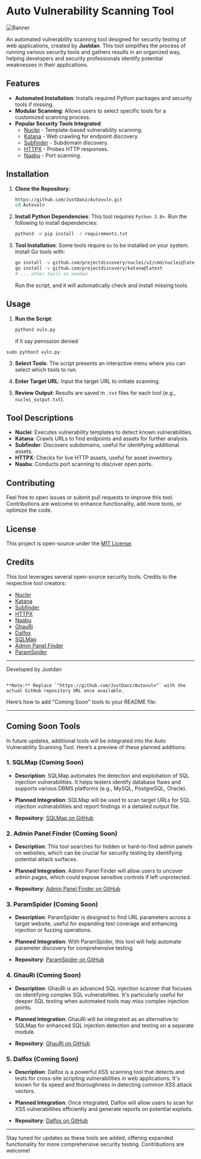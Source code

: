 # Auto Vulnerability Scanning Tool

![Banner](https://img.shields.io/badge/AutoVuln-Scanning%20Tool-blue)

An automated vulnerability scanning tool designed for security testing of web applications, created by **Justdan**. This tool simplifies the process of running various security tools and gathers results in an organized way, helping developers and security professionals identify potential weaknesses in their applications.

## Features

- **Automated Installation**: Installs required Python packages and security tools if missing.
- **Modular Scanning**: Allows users to select specific tools for a customized scanning process.
- **Popular Security Tools Integrated**:
  - [Nuclei](https://github.com/projectdiscovery/nuclei) - Template-based vulnerability scanning.
  - [Katana](https://github.com/projectdiscovery/katana) - Web crawling for endpoint discovery.
  - [Subfinder](https://github.com/projectdiscovery/subfinder) - Subdomain discovery.
  - [HTTPX](https://github.com/projectdiscovery/httpx) - Probes HTTP responses.
  - [Naabu](https://github.com/projectdiscovery/naabu) - Port scanning.

## Installation

1. **Clone the Repository**:
   ```bash
   https://github.com/JustDanz/Autovuln.git
   cd Autovuln
   ```

2. **Install Python Dependencies**:
   This tool requires `Python 3.8+`. Run the following to install dependencies:
   ```bash
   python3 -m pip install -r requirements.txt
   ```

3. **Tool Installation**:
   Some tools require `Go` to be installed on your system. Install Go tools with:
   ```bash
   go install -v github.com/projectdiscovery/nuclei/v2/cmd/nuclei@latest
   go install -v github.com/projectdiscovery/katana@latest
   # ... other tools as needed
   ```

   Run the script, and it will automatically check and install missing tools.

## Usage

1. **Run the Script**:
   ```python
   python3 vuln.py
   ```
   if it say pemission denied
  ```
sudo python3 vuln.py
```

3. **Select Tools**:
   The script presents an interactive menu where you can select which tools to run.

4. **Enter Target URL**:
   Input the target URL to initiate scanning.

5. **Review Output**:
   Results are saved in `.txt` files for each tool (e.g., `nuclei_output.txt`).

## Tool Descriptions

- **Nuclei**: Executes vulnerability templates to detect known vulnerabilities.
- **Katana**: Crawls URLs to find endpoints and assets for further analysis.
- **Subfinder**: Discovers subdomains, useful for identifying additional assets.
- **HTTPX**: Checks for live HTTP assets, useful for asset inventory.
- **Naabu**: Conducts port scanning to discover open ports.

## Contributing

Feel free to open issues or submit pull requests to improve this tool. Contributions are welcome to enhance functionality, add more tools, or optimize the code.

## License

This project is open-source under the [MIT License](LICENSE).

## Credits

This tool leverages several open-source security tools. Credits to the respective tool creators:
- [Nuclei](https://github.com/projectdiscovery/nuclei)
- [Katana](https://github.com/projectdiscovery/katana)
- [Subfinder](https://github.com/projectdiscovery/subfinder)
- [HTTPX](https://github.com/projectdiscovery/httpx)
- [Naabu](https://github.com/projectdiscovery/naabu)
- [GhauRi](https://github.com/r0oth3x49/ghauri)
- [Dalfox](https://github.com/hahwul/dalfox)
- [SQLMap](https://github.com/sqlmapproject/sqlmap)
- [Admin Panel Finder](https://github.com/s0md3v/Arjun)
- [ParamSpider](https://github.com/devanshbatham/ParamSpider)

---

Developed by Justdan
```

**Note:** Replace `"https://github.com/JustDanz/Autovuln"` with the actual GitHub repository URL once available.

```
Here’s how to add "Coming Soon" tools to your README file:

---

## Coming Soon Tools

In future updates, additional tools will be integrated into the Auto Vulnerability Scanning Tool. Here’s a preview of these planned additions:

### 1. **SQLMap** (Coming Soon)
   - **Description**: SQLMap automates the detection and exploitation of SQL injection vulnerabilities. It helps testers identify database flaws and supports various DBMS platforms (e.g., MySQL, PostgreSQL, Oracle).
   - **Planned Integration**: SQLMap will be used to scan target URLs for SQL injection vulnerabilities and report findings in a detailed output file.

   - **Repository**: [SQLMap on GitHub](https://github.com/sqlmapproject/sqlmap)

### 2. **Admin Panel Finder** (Coming Soon)
   - **Description**: This tool searches for hidden or hard-to-find admin panels on websites, which can be crucial for security testing by identifying potential attack surfaces.
   - **Planned Integration**: Admin Panel Finder will allow users to uncover admin pages, which could expose sensitive controls if left unprotected.

   - **Repository**: [Admin Panel Finder on GitHub](https://github.com/s0md3v/Arjun)

### 3. **ParamSpider** (Coming Soon)
   - **Description**: ParamSpider is designed to find URL parameters across a target website, useful for expanding test coverage and enhancing injection or fuzzing operations.
   - **Planned Integration**: With ParamSpider, this tool will help automate parameter discovery for comprehensive testing.

   - **Repository**: [ParamSpider on GitHub](https://github.com/devanshbatham/ParamSpider)

### 4. **GhauRi** (Coming Soon)
   - **Description**: GhauRi is an advanced SQL injection scanner that focuses on identifying complex SQL vulnerabilities. It's particularly useful for deeper SQL testing when automated tools may miss complex injection points.
   - **Planned Integration**: GhauRi will be integrated as an alternative to SQLMap for enhanced SQL injection detection and testing on a separate module.

   - **Repository**: [GhauRi on GitHub](https://github.com/r0oth3x49/ghauri)

### 5. **Dalfox** (Coming Soon)
   - **Description**: Dalfox is a powerful XSS scanning tool that detects and tests for cross-site scripting vulnerabilities in web applications. It's known for its speed and thoroughness in detecting common XSS attack vectors.
   - **Planned Integration**: Once integrated, Dalfox will allow users to scan for XSS vulnerabilities efficiently and generate reports on potential exploits.

   - **Repository**: [Dalfox on GitHub](https://github.com/hahwul/dalfox)

---

Stay tuned for updates as these tools are added, offering expanded functionality for more comprehensive security testing. Contributions are welcome!
